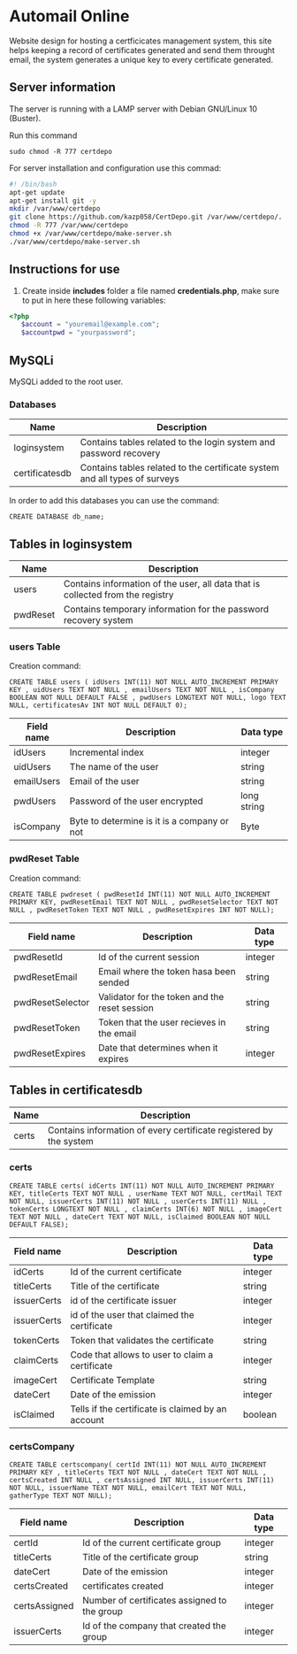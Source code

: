# Automail Online

Website design for hosting a certficicates management system, this site helps keeping a record of certificates generated and send them throught email, the system generates a unique key to every certificate generated.

## Server information

The server is running with a LAMP server with Debian GNU/Linux 10 (Buster).

Run this command 
```shell
sudo chmod -R 777 certdepo
```

For server installation and configuration use this commad:

```bash
#! /bin/bash
apt-get update
apt-get install git -y
mkdir /var/www/certdepo
git clone https://github.com/kazp058/CertDepo.git /var/www/certdepo/.
chmod -R 777 /var/www/certdepo
chmod +x /var/www/certdepo/make-server.sh
./var/www/certdepo/make-server.sh
```

## Instructions for use

1. Create inside **includes** folder a file named **credentials.php**, make sure to put in here these following variables:

``` php
<?php
   $account = "youremail@example.com";
   $accountpwd = "yourpassword";
```

## MySQLi

MySQLi added to the root user.

### Databases

| Name|Description|
|---|---|
|loginsystem|Contains tables related to the login system and password recovery|
|certificatesdb|Contains tables related to the certificate system and all types of surveys|

In order to add this databases you can use the command:

``` mysql
CREATE DATABASE db_name;
```

## Tables in loginsystem

|Name|Description|
|---|---|
|users|Contains information of the user, all data that is collected from the registry|
|pwdReset|Contains temporary information for the password recovery system|

### users Table

Creation command:

``` mysql
CREATE TABLE users ( idUsers INT(11) NOT NULL AUTO_INCREMENT PRIMARY KEY , uidUsers TEXT NOT NULL , emailUsers TEXT NOT NULL , isCompany BOOLEAN NOT NULL DEFAULT FALSE , pwdUsers LONGTEXT NOT NULL, logo TEXT NULL, certificatesAv INT NOT NULL DEFAULT 0);
```

|Field name|Description|Data type|
|---|---|---|
|idUsers|Incremental index|integer|
|uidUsers|The name of the user|string|
|emailUsers|Email of the user|string|
|pwdUsers|Password of the user encrypted|long string|
|isCompany|Byte to determine is it is a company or not|Byte|

### pwdReset Table

Creation command:

``` mysql
CREATE TABLE pwdreset ( pwdResetId INT(11) NOT NULL AUTO_INCREMENT PRIMARY KEY, pwdResetEmail TEXT NOT NULL , pwdResetSelector TEXT NOT NULL , pwdResetToken TEXT NOT NULL , pwdResetExpires INT NOT NULL);
```

|Field name|Description|Data type|
|---|---|---|
|pwdResetId|Id of the current session|integer|
|pwdResetEmail|Email where the token hasa been sended|string|
|pwdResetSelector|Validator for the token and the reset session|string|
|pwdResetToken|Token that the user recieves in the email|string|
|pwdResetExpires|Date that determines when it expires|integer|

## Tables in certificatesdb

|Name|Description|
|---|---|
|certs|Contains information of every certificate registered by the system|

### certs

``` mysql
CREATE TABLE certs( idCerts INT(11) NOT NULL AUTO_INCREMENT PRIMARY KEY, titleCerts TEXT NOT NULL , userName TEXT NOT NULL, certMail TEXT NOT NULL, issuerCerts INT(11) NOT NULL , userCerts INT(11) NULL , tokenCerts LONGTEXT NOT NULL , claimCerts INT(6) NOT NULL , imageCert TEXT NOT NULL , dateCert TEXT NOT NULL, isClaimed BOOLEAN NOT NULL DEFAULT FALSE);
```

|Field name|Description|Data type|
|---|---|---|
|idCerts|Id of the current certificate|integer|
|titleCerts|Title of the certificate|string|
|issuerCerts|id of the certificate issuer|integer|
|issuerCerts|id of the user that claimed the certificate|integer|
|tokenCerts|Token that validates the certificate|string|
|claimCerts|Code that allows to user to claim a certificate|integer|
|imageCert|Certificate Template|string|
|dateCert|Date of the emission|integer|
|isClaimed|Tells if the certificate is claimed by an account|boolean|

### certsCompany

``` mysql
CREATE TABLE certscompany( certId INT(11) NOT NULL AUTO_INCREMENT PRIMARY KEY , titleCerts TEXT NOT NULL , dateCert TEXT NOT NULL , certsCreated INT NULL , certsAssigned INT NULL, issuerCerts INT(11) NOT NULL, issuerName TEXT NOT NULL, emailCert TEXT NOT NULL, gatherType TEXT NOT NULL);
```

|Field name|Description|Data type|
|---|---|---|
|certId|Id of the current certificate group|integer|
|titleCerts|Title of the certificate group|string|
|dateCert|Date of the emission|integer|
|certsCreated|certificates created|integer|
|certsAssigned|Number of certificates assigned to the group|integer|
|issuerCerts|Id of the company that created the group|integer|
